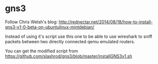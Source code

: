 # gns3

Follow Chris Welsh's blog:
http://rednectar.net/2014/08/18/how-to-install-gns3-v1-0-beta-on-ubuntulinux-mintdebian/

Instead of using it's script use this one to be able to use wireshark to sniff
packets between two directly connected qemu emulated routers.

You can get the modified script from https://github.com/slashrod/gns3/blob/master/installGNS3v1.sh
